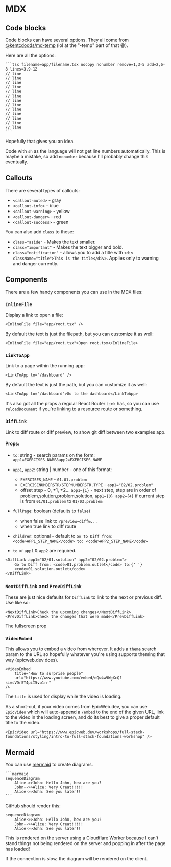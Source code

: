 # MDX

## Code blocks

Code blocks can have several options. They all come from
[@kentcdodds/md-temp](https://npm.im/@kentcdodds/md-temp) (lol at the "-temp"
part of that 😆).

Here are all the options:

````
```tsx filename=app/filename.tsx nocopy nonumber remove=1,3-5 add=2,6-8 lines=3,9-12
// line
// line
// line
// line
// line
// line
// line
// line
// line
// line
// line
// line
// line
```
````

Hopefully that gives you an idea.

Code with `sh` as the language will not get line numbers automatically. This is
maybe a mistake, so add `nonumber` because I'll probably change this eventually.

## Callouts

There are several types of callouts:

- `<callout-muted>` - gray
- `<callout-info>` - blue
- `<callout-warning>` - yellow
- `<callout-danger>` - red
- `<callout-success>` - green

You can also add `class` to these:

- `class="aside"` - Makes the text smaller.
- `class="important"` - Makes the text bigger and bold.
- `class="notification"` - allows you to add a title with
  `<div className="title">This is the title</div>`. Applies only to warning and
  danger currently.

## Components

There are a few handy components you can use in the MDX files:

### `InlineFile`

Display a link to open a file:

```mdx
<InlineFile file="app/root.tsx" />
```

By default the text is just the filepath, but you can customize it as well:

```mdx
<InlineFile file="app/root.tsx">Open root.tsx</InlineFile>
```

### `LinkToApp`

Link to a page within the running app:

```mdx
<LinkToApp to="/dashboard" />
```

By default the text is just the path, but you can customize it as well:

```mdx
<LinkToApp to="/dashboard">Go to the dashboard</LinkToApp>
```

It's also got all the props a regular React Router `Link` has, so you can use
`reloadDocument` if you're linking to a resource route or something.

### `DiffLink`

Link to diff route or diff preview, to show git diff between two examples app.

#### Props:

- `to`: string - search params on the form:
  `app1=EXERCISES_NAME&app2=EXERCISES_NAME`

- `app1`, `app2`: string | number - one of this format:

  - `EXERCISES_NAME` - `01.01.problem`
  - `EXERCISENUMBERSTR/STEPNUMBERSTR.TYPE` - `app1="02/02.problem"`
  - offset step - 0, ±1, ±2... `app1={1}` - next step, step are in order of
    problem,solution,problem,solution, `app1={0} app2={4}` if current step is
    from `01/01.problem` to `01/03.problem`

- `fullPage`: boolean (defaults to `false`)

  - when false link to `?preview=diff&...`
  - when true link to diff route

- `children`: optional - default to
  `Go to Diff from: <code>APP1_STEP_NAME</code> to: <code>APP2_STEP_NAME</code>`

- `to` or `app1` & `app2` are required.

```mdx
<DiffLink app1="02/01.solution" app2="02/02.problem">
	Go to Diff from: <code>01.problem.outlet</code> to:{' '}
	<code>01.solution.outlet</code>
</DiffLink>
```

### `NextDiffLink` and `PrevDiffLink`

These are just nice defaults for `DiffLink` to link to the next or previous
diff. Use like so:

```mdx
<NextDiffLink>Check the upcoming changes</NextDiffLink>
<PrevDiffLink>Check the changes that were made</PrevDiffLink>
```

The fullscreen prop

### `VideoEmbed`

This allows you to embed a video from wherever. It adds a `theme` search param
to the URL so hopefully whatever you're using supports theming that way
(epicweb.dev does).

```tsx
<VideoEmbed
	title="How to surprise people"
	url="https://www.youtube.com/embed/dQw4w9WgXcQ?si=sVDrST4piI5vo1rn"
/>
```

The `title` is used for display while the video is loading.

As a short-cut, if your video comes from EpicWeb.dev, you can use `EpicVideo`
which will auto-append a `/embed` to the end of the given URL, link to the video
in the loading screen, and do its best to give a proper default title to the
video.

```tsx
<EpicVideo url="https://www.epicweb.dev/workshops/full-stack-foundations/styling/intro-to-full-stack-foundations-workshop" />
```

## Mermaid

You can use [mermaid](https://mermaid.js.org/) to create diagrams.

````
```mermaid
sequenceDiagram
    Alice->>John: Hello John, how are you?
    John-->>Alice: Very Great!!!!!
    Alice->>John: See you later!!
```
````

GitHub should render this:

```mermaid
sequenceDiagram
    Alice->>John: Hello John, how are you?
    John-->>Alice: Very Great!!!!!
    Alice->>John: See you later!!
```

This is rendered on the server using a Cloudflare Worker because I can't stand
things not being rendered on the server and popping in after the page has
loaded!

If the connection is slow, the diagram will be rendered on the client.
